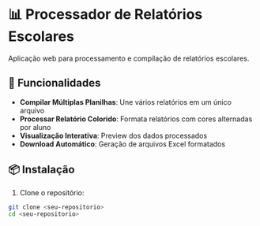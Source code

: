 # 📊 Processador de Relatórios Escolares

Aplicação web para processamento e compilação de relatórios escolares.

## 🚀 Funcionalidades

- **Compilar Múltiplas Planilhas**: Une vários relatórios em um único arquivo
- **Processar Relatório Colorido**: Formata relatórios com cores alternadas por aluno
- **Visualização Interativa**: Preview dos dados processados
- **Download Automático**: Geração de arquivos Excel formatados

## 📦 Instalação

1. Clone o repositório:
```bash
git clone <seu-repositorio>
cd <seu-repositorio>
